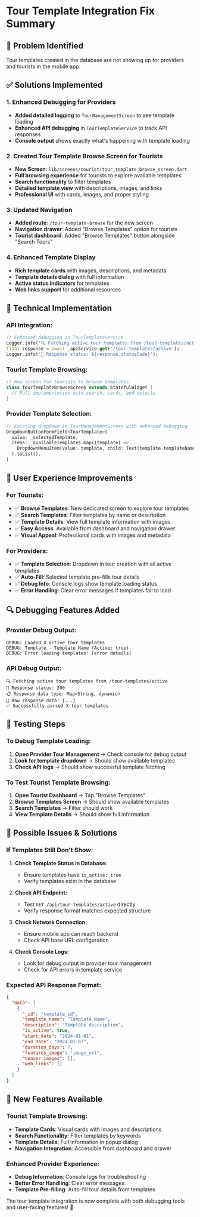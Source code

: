 # Tour Template Integration Fix Summary

## 🎯 **Problem Identified**
Tour templates created in the database are not showing up for providers and tourists in the mobile app.

## ✅ **Solutions Implemented**

### **1. Enhanced Debugging for Providers**
- **Added detailed logging** to `TourManagementScreen` to see template loading
- **Enhanced API debugging** in `TourTemplateService` to track API responses
- **Console output** shows exactly what's happening with template loading

### **2. Created Tour Template Browse Screen for Tourists**
- **New Screen**: `lib/screens/tourist/tour_template_browse_screen.dart`
- **Full browsing experience** for tourists to explore available templates
- **Search functionality** to filter templates
- **Detailed template view** with descriptions, images, and links
- **Professional UI** with cards, images, and proper styling

### **3. Updated Navigation**
- **Added route**: `/tour-template-browse` for the new screen
- **Navigation drawer**: Added "Browse Templates" option for tourists
- **Tourist dashboard**: Added "Browse Templates" button alongside "Search Tours"

### **4. Enhanced Template Display**
- **Rich template cards** with images, descriptions, and metadata
- **Template details dialog** with full information
- **Active status indicators** for templates
- **Web links support** for additional resources

## 🔧 **Technical Implementation**

### **API Integration:**
```dart
// Enhanced debugging in TourTemplateService
Logger.info('🔍 Fetching active tour templates from /tour-templates/active');
final response = await _apiService.get('/tour-templates/active');
Logger.info('📡 Response status: ${response.statusCode}');
```

### **Tourist Template Browsing:**
```dart
// New screen for tourists to browse templates
class TourTemplateBrowseScreen extends StatefulWidget {
  // Full implementation with search, cards, and details
}
```

### **Provider Template Selection:**
```dart
// Existing dropdown in TourManagementScreen with enhanced debugging
DropdownButtonFormField<TourTemplate>(
  value: _selectedTemplate,
  items: _availableTemplates.map((template) => 
    DropdownMenuItem(value: template, child: Text(template.templateName))
  ).toList(),
)
```

## 🎯 **User Experience Improvements**

### **For Tourists:**
- ✅ **Browse Templates**: New dedicated screen to explore tour templates
- ✅ **Search Templates**: Filter templates by name or description
- ✅ **Template Details**: View full template information with images
- ✅ **Easy Access**: Available from dashboard and navigation drawer
- ✅ **Visual Appeal**: Professional cards with images and metadata

### **For Providers:**
- ✅ **Template Selection**: Dropdown in tour creation with all active templates
- ✅ **Auto-Fill**: Selected template pre-fills tour details
- ✅ **Debug Info**: Console logs show template loading status
- ✅ **Error Handling**: Clear error messages if templates fail to load

## 🔍 **Debugging Features Added**

### **Provider Debug Output:**
```
DEBUG: Loaded X active tour templates
DEBUG: Template - Template Name (Active: true)
DEBUG: Error loading templates: [error details]
```

### **API Debug Output:**
```
🔍 Fetching active tour templates from /tour-templates/active
📡 Response status: 200
📋 Response data type: Map<String, dynamic>
📄 Raw response data: {...}
✅ Successfully parsed X tour templates
```

## 🚀 **Testing Steps**

### **To Debug Template Loading:**
1. **Open Provider Tour Management** → Check console for debug output
2. **Look for template dropdown** → Should show available templates
3. **Check API logs** → Should show successful template fetching

### **To Test Tourist Template Browsing:**
1. **Open Tourist Dashboard** → Tap "Browse Templates"
2. **Browse Templates Screen** → Should show available templates
3. **Search Templates** → Filter should work
4. **View Template Details** → Should show full information

## 🔧 **Possible Issues & Solutions**

### **If Templates Still Don't Show:**

1. **Check Template Status in Database:**
   - Ensure templates have `is_active: true`
   - Verify templates exist in the database

2. **Check API Endpoint:**
   - Test `GET /api/tour-templates/active` directly
   - Verify response format matches expected structure

3. **Check Network Connection:**
   - Ensure mobile app can reach backend
   - Check API base URL configuration

4. **Check Console Logs:**
   - Look for debug output in provider tour management
   - Check for API errors in template service

### **Expected API Response Format:**
```json
{
  "data": [
    {
      "_id": "template_id",
      "template_name": "Template Name",
      "description": "Template description",
      "is_active": true,
      "start_date": "2024-01-01",
      "end_date": "2024-01-07",
      "duration_days": 7,
      "features_image": "image_url",
      "teaser_images": [],
      "web_links": []
    }
  ]
}
```

## 📱 **New Features Available**

### **Tourist Template Browsing:**
- **Template Cards**: Visual cards with images and descriptions
- **Search Functionality**: Filter templates by keywords
- **Template Details**: Full information in popup dialog
- **Navigation Integration**: Accessible from dashboard and drawer

### **Enhanced Provider Experience:**
- **Debug Information**: Console logs for troubleshooting
- **Better Error Handling**: Clear error messages
- **Template Pre-filling**: Auto-fill tour details from templates

The tour template integration is now complete with both debugging tools and user-facing features! 🎉